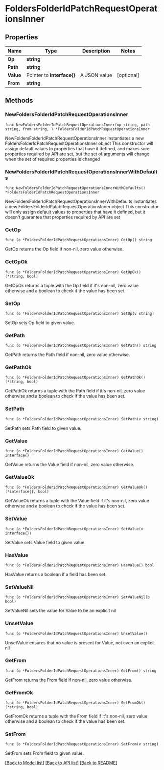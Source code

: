 # FoldersFolderIdPatchRequestOperationsInner

## Properties

Name | Type | Description | Notes
------------ | ------------- | ------------- | -------------
**Op** | **string** |  | 
**Path** | **string** |  | 
**Value** | Pointer to **interface{}** | A JSON value | [optional] 
**From** | **string** |  | 

## Methods

### NewFoldersFolderIdPatchRequestOperationsInner

`func NewFoldersFolderIdPatchRequestOperationsInner(op string, path string, from string, ) *FoldersFolderIdPatchRequestOperationsInner`

NewFoldersFolderIdPatchRequestOperationsInner instantiates a new FoldersFolderIdPatchRequestOperationsInner object
This constructor will assign default values to properties that have it defined,
and makes sure properties required by API are set, but the set of arguments
will change when the set of required properties is changed

### NewFoldersFolderIdPatchRequestOperationsInnerWithDefaults

`func NewFoldersFolderIdPatchRequestOperationsInnerWithDefaults() *FoldersFolderIdPatchRequestOperationsInner`

NewFoldersFolderIdPatchRequestOperationsInnerWithDefaults instantiates a new FoldersFolderIdPatchRequestOperationsInner object
This constructor will only assign default values to properties that have it defined,
but it doesn't guarantee that properties required by API are set

### GetOp

`func (o *FoldersFolderIdPatchRequestOperationsInner) GetOp() string`

GetOp returns the Op field if non-nil, zero value otherwise.

### GetOpOk

`func (o *FoldersFolderIdPatchRequestOperationsInner) GetOpOk() (*string, bool)`

GetOpOk returns a tuple with the Op field if it's non-nil, zero value otherwise
and a boolean to check if the value has been set.

### SetOp

`func (o *FoldersFolderIdPatchRequestOperationsInner) SetOp(v string)`

SetOp sets Op field to given value.


### GetPath

`func (o *FoldersFolderIdPatchRequestOperationsInner) GetPath() string`

GetPath returns the Path field if non-nil, zero value otherwise.

### GetPathOk

`func (o *FoldersFolderIdPatchRequestOperationsInner) GetPathOk() (*string, bool)`

GetPathOk returns a tuple with the Path field if it's non-nil, zero value otherwise
and a boolean to check if the value has been set.

### SetPath

`func (o *FoldersFolderIdPatchRequestOperationsInner) SetPath(v string)`

SetPath sets Path field to given value.


### GetValue

`func (o *FoldersFolderIdPatchRequestOperationsInner) GetValue() interface{}`

GetValue returns the Value field if non-nil, zero value otherwise.

### GetValueOk

`func (o *FoldersFolderIdPatchRequestOperationsInner) GetValueOk() (*interface{}, bool)`

GetValueOk returns a tuple with the Value field if it's non-nil, zero value otherwise
and a boolean to check if the value has been set.

### SetValue

`func (o *FoldersFolderIdPatchRequestOperationsInner) SetValue(v interface{})`

SetValue sets Value field to given value.

### HasValue

`func (o *FoldersFolderIdPatchRequestOperationsInner) HasValue() bool`

HasValue returns a boolean if a field has been set.

### SetValueNil

`func (o *FoldersFolderIdPatchRequestOperationsInner) SetValueNil(b bool)`

 SetValueNil sets the value for Value to be an explicit nil

### UnsetValue
`func (o *FoldersFolderIdPatchRequestOperationsInner) UnsetValue()`

UnsetValue ensures that no value is present for Value, not even an explicit nil
### GetFrom

`func (o *FoldersFolderIdPatchRequestOperationsInner) GetFrom() string`

GetFrom returns the From field if non-nil, zero value otherwise.

### GetFromOk

`func (o *FoldersFolderIdPatchRequestOperationsInner) GetFromOk() (*string, bool)`

GetFromOk returns a tuple with the From field if it's non-nil, zero value otherwise
and a boolean to check if the value has been set.

### SetFrom

`func (o *FoldersFolderIdPatchRequestOperationsInner) SetFrom(v string)`

SetFrom sets From field to given value.



[[Back to Model list]](../README.md#documentation-for-models) [[Back to API list]](../README.md#documentation-for-api-endpoints) [[Back to README]](../README.md)


